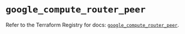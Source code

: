 # `google_compute_router_peer`

Refer to the Terraform Registry for docs: [`google_compute_router_peer`](https://registry.terraform.io/providers/hashicorp/google/6.47.0/docs/resources/compute_router_peer).
